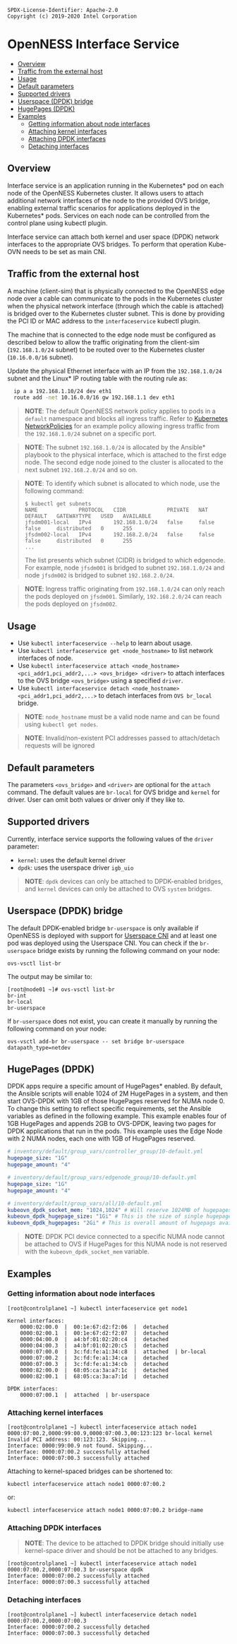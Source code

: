 ```text
SPDX-License-Identifier: Apache-2.0
Copyright (c) 2019-2020 Intel Corporation
```
<!-- omit in toc -->
# OpenNESS Interface Service
- [Overview](#overview)
- [Traffic from the external host](#traffic-from-the-external-host)
- [Usage](#usage)
- [Default parameters](#default-parameters)
- [Supported drivers](#supported-drivers)
- [Userspace (DPDK) bridge](#userspace-dpdk-bridge)
- [HugePages (DPDK)](#hugepages-dpdk)
- [Examples](#examples)
	- [Getting information about node interfaces](#getting-information-about-node-interfaces)
	- [Attaching kernel interfaces](#attaching-kernel-interfaces)
	- [Attaching DPDK interfaces](#attaching-dpdk-interfaces)
	- [Detaching interfaces](#detaching-interfaces)

## Overview

Interface service is an application running in the Kubernetes\* pod on each node of the OpenNESS Kubernetes cluster. It allows users to attach additional network interfaces of the node to the provided OVS bridge, enabling external traffic scenarios for applications deployed in the Kubernetes\* pods. Services on each node can be controlled from the control plane using kubectl plugin.

Interface service can attach both kernel and user space (DPDK) network interfaces to the appropriate OVS bridges. To perform that operation Kube-OVN needs to be set as main CNI.

## Traffic from the external host

A machine (client-sim) that is physically connected to the OpenNESS edge node over a cable can communicate to the pods in the Kubernetes cluster when the physical network interface (through which the cable is attached) is bridged over to the Kubernetes cluster subnet. This is done by providing the PCI ID or MAC address to the `interfaceservice` kubectl plugin.

The machine that is connected to the edge node must be configured as described below to allow the traffic originating from the client-sim (`192.168.1.0/24` subnet) to be routed over to the Kubernetes cluster (`10.16.0.0/16` subnet).

Update the physical Ethernet interface with an IP from the `192.168.1.0/24` subnet and the Linux\* IP routing table with the routing rule as:
```bash
  ip a a 192.168.1.10/24 dev eth1
  route add -net 10.16.0.0/16 gw 192.168.1.1 dev eth1
```

> **NOTE**: The default OpenNESS network policy applies to pods in a `default` namespace and blocks all ingress traffic. Refer to [Kubernetes NetworkPolicies](https://github.com/open-ness/specs/blob/master/doc/applications-onboard/network-edge-applications-onboarding.md#applying-kubernetes-network-policies) for an example policy allowing ingress traffic from the `192.168.1.0/24` subnet on a specific port.

> **NOTE**: The subnet `192.168.1.0/24` is allocated by the Ansible\* playbook to the physical interface, which is attached to the first edge node. The second edge node joined to the cluster is allocated to the next subnet `192.168.2.0/24` and so on.

> **NOTE**: To identify which subnet is allocated to which node, use the following command:
>  ```shell
>  $ kubectl get subnets
>  NAME             PROTOCOL   CIDR             PRIVATE   NAT     DEFAULT   GATEWAYTYPE   USED   AVAILABLE
>  jfsdm001-local   IPv4       192.168.1.0/24   false     false   false     distributed   0      255
>  jfsdm002-local   IPv4       192.168.2.0/24   false     false   false     distributed   0      255
>  ...
>  ```
>
> The list presents which subnet (CIDR) is bridged to which edgenode. For example, node `jfsdm001` is bridged to subnet `192.168.1.0/24` and node `jfsdm002` is bridged to subnet `192.168.2.0/24`.

> **NOTE**: Ingress traffic originating from `192.168.1.0/24` can only reach the pods deployed on `jfsdm001`. Similarly, `192.168.2.0/24` can reach the pods deployed on `jfsdm002`.

## Usage

* Use `kubectl interfaceservice --help` to learn about usage.
* Use `kubectl interfaceservice get <node_hostname>` to list network interfaces of node.
* Use `kubectl interfaceservice attach <node_hostname> <pci_addr1,pci_addr2,...> <ovs_bridge> <driver>` to attach interfaces to the OVS bridge `<ovs_bridge>` using a specified `driver`.
* Use `kubectl interfaceservice detach <node_hostname> <pci_addr1,pci_addr2,...>` to detach interfaces from `OVS br_local` bridge.

>**NOTE**: `node_hostname` must be a valid node name and can be found using `kubectl get nodes`.

>**NOTE**: Invalid/non-existent PCI addresses passed to attach/detach requests will be ignored

## Default parameters

The parameters `<ovs_bridge>` and `<driver>` are optional for the `attach` command. The default values are `br-local` for OVS bridge and `kernel` for driver. User can omit both values or driver only if they like to.
<!-- fix last sentence above. Make it more clear. Driver only? or driver, as needed?. -->

## Supported drivers 

Currently, interface service supports the following values of the `driver` parameter:
- `kernel`: uses the default kernel driver
- `dpdk`: uses the userspace driver `igb_uio`

>**NOTE**: `dpdk` devices can only be attached to DPDK-enabled bridges, and `kernel` devices can only be attached to OVS `system` bridges.

## Userspace (DPDK) bridge

The default DPDK-enabled bridge `br-userspace` is only available if OpenNESS is deployed with support for [Userspace CNI](https://github.com/open-ness/specs/blob/master/doc/building-blocks/dataplane/openness-userspace-cni.md) and at least one pod was deployed using the Userspace CNI. You can check if the `br-userspace` bridge exists by running the following command on your node:

```shell
ovs-vsctl list-br
```

The output may be similar to:

```shell
[root@node01 ~]# ovs-vsctl list-br
br-int
br-local
br-userspace
```

If `br-userspace` does not exist, you can create it manually by running the following command on your node:

```shell
ovs-vsctl add-br br-userspace -- set bridge br-userspace datapath_type=netdev
```

## HugePages (DPDK)

DPDK apps require a specific amount of HugePages\* enabled. By default, the Ansible scripts will enable 1024 of 2M HugePages in a system, and then start OVS-DPDK with 1GB of those HugePages reserved for NUMA node 0. To change this setting to reflect specific requirements, set the Ansible variables as defined in the following example. This example enables four of 1GB HugePages and appends 2GB to OVS-DPDK, leaving two pages for DPDK applications that run in the pods. This example uses the Edge Node with 2 NUMA nodes, each one with 1GB of HugePages reserved.

```yaml
# inventory/default/group_vars/controller_group/10-default.yml
hugepage_size: "1G"
hugepage_amount: "4"
```

```yaml
# inventory/default/group_vars/edgenode_group/10-default.yml
hugepage_size: "1G"
hugepage_amount: "4"
```

```yaml
# inventory/default/group_vars/all/10-default.yml
kubeovn_dpdk_socket_mem: "1024,1024" # Will reserve 1024MB of hugepages for NUNA node 0 and NUMA node 1, respectively.
kubeovn_dpdk_hugepage_size: "1Gi" # This is the size of single hugepage to be used by DPDK. Can be 1Gi or 2Mi.
kubeovn_dpdk_hugepages: "2Gi" # This is overall amount of hugepags available to DPDK.
```

>**NOTE**: DPDK PCI device connected to a specific NUMA node cannot be attached to OVS if HugePages for this NUMA node is not reserved with the `kubeovn_dpdk_socket_mem` variable.

## Examples

### Getting information about node interfaces
```shell
[root@controlplane1 ~] kubectl interfaceservice get node1

Kernel interfaces:
	0000:02:00.0  |  00:1e:67:d2:f2:06  |  detached
	0000:02:00.1  |  00:1e:67:d2:f2:07  |  detached
	0000:04:00.0  |  a4:bf:01:02:20:c4  |  detached
	0000:04:00.3  |  a4:bf:01:02:20:c5  |  detached
	0000:07:00.0  |  3c:fd:fe:a1:34:c8  |  attached  | br-local
	0000:07:00.2  |  3c:fd:fe:a1:34:ca  |  detached
	0000:07:00.3  |  3c:fd:fe:a1:34:cb  |  detached
	0000:82:00.0  |  68:05:ca:3a:a7:1c  |  detached
	0000:82:00.1  |  68:05:ca:3a:a7:1d  |  detached

DPDK interfaces:
	0000:07:00.1  |  attached  | br-userspace
```

### Attaching kernel interfaces
```shell
[root@controlplane1 ~] kubectl interfaceservice attach node1 0000:07:00.2,0000:99:00.9,0000:07:00.3,00:123:123 br-local kernel
Invalid PCI address: 00:123:123. Skipping...
Interface: 0000:99:00.9 not found. Skipping...
Interface: 0000:07:00.2 successfully attached
Interface: 0000:07:00.3 successfully attached
```

Attaching to kernel-spaced bridges can be shortened to:

```shell
kubectl interfaceservice attach node1 0000:07:00.2
```
or:

```shell
kubectl interfaceservice attach node1 0000:07:00.2 bridge-name
```

### Attaching DPDK interfaces

>**NOTE**: The device to be attached to DPDK bridge should initially use kernel-space driver and should be not be attached to any bridges.
```shell
[root@controlplane1 ~] kubectl interfaceservice attach node1 0000:07:00.2,0000:07:00.3 br-userspace dpdk
Interface: 0000:07:00.2 successfully attached
Interface: 0000:07:00.3 successfully attached
```

### Detaching interfaces
```shell
[root@controlplane1 ~] kubectl interfaceservice detach node1 0000:07:00.2,0000:07:00.3
Interface: 0000:07:00.2 successfully detached
Interface: 0000:07:00.3 successfully detached
```
